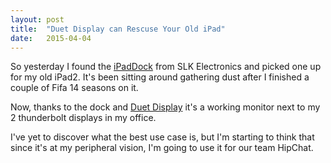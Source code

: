 ```yaml
---
layout: post
title:  "Duet Display can Rescuse Your Old iPad"
date:   2015-04-04 
---
```


So yesterday I found the [iPadDock][iPadDockHome] from SLK Electronics and picked one up for my old iPad2.
It's been sitting around gathering dust after I finished a couple of Fifa 14 seasons on it.

Now, thanks to the dock and [Duet Display][duetDisplayHome] it's a working monitor next to my 2 thunderbolt displays in my office.

I've yet to discover what the best use case is, but I'm starting to think that since it's at my peripheral vision, I'm going to use it for our team HipChat.


[duetDisplayHome]: http://www.duetdisplay.com/
[iPadDockHome]: http://www.smklink.com/products/paddock-10-stand-stereo-for-new-apple-ipad
